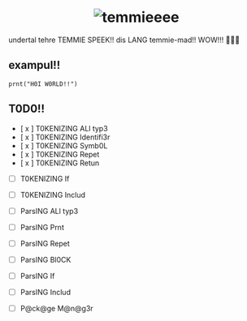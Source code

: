 <div align="center">

# ![temmieeee](https://f.asta.rs/image/logo/tem.png)

</div>
undertal tehre TEMMIE SPEEK!! dis LANG temmie-mad!! WOW!!! 🎉🐱✨

## exampul!!

```tem
prnt("H0I W0RLD!!")
```

## T0D0!!

- [ x ] T0KENIZING ALl typ3
- [ x ] T0KENIZING Identifi3r
- [ x ] T0KENIZING Symb0L
- [ x ] T0KENIZING Repet
- [ x ] T0KENIZING Retun
- [ ] T0KENIZING If
- [ ] T0KENIZING Includ

- [ ] ParsING ALl typ3
- [ ] ParsING Prnt
- [ ] ParsING Repet
- [ ] ParsING Bl0CK
- [ ] ParsING If
- [ ] ParsING Includ

- [ ] P@ck@ge M@n@g3r
